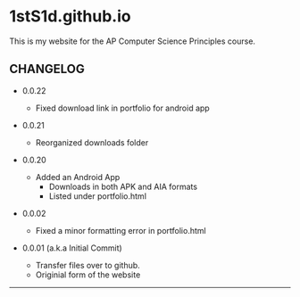 # 1stS1d.github.io
This is my website for the AP Computer Science Principles course.

CHANGELOG
------------------------------
- 0.0.22
  - Fixed download link in portfolio for android app

- 0.0.21
  - Reorganized downloads folder

- 0.0.20
  - Added an Android App
    - Downloads in both APK and AIA formats
    - Listed under portfolio.html
- 0.0.02
  - Fixed a minor formatting error in portfolio.html

- 0.0.01 (a.k.a Initial Commit)
  - Transfer files over to github.
  - Originial form of the website
------------------------------

